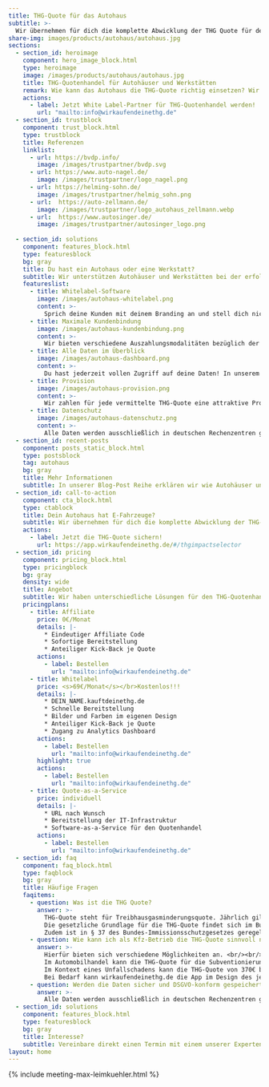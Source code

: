 ```yaml
---
title: THG-Quote für das Autohaus
subtitle: >-
  Wir übernehmen für dich die komplette Abwicklung der THG Quote für dein Autohaus, so kannst du deinen Kunden einen Mehrwert bieten. Einfach. Nachhaltig.
share-img: images/products/autohaus/autohaus.jpg
sections:
  - section_id: heroimage
    component: hero_image_block.html
    type: heroimage
    image: /images/products/autohaus/autohaus.jpg
    title: THG-Quotenhandel für Autohäuser und Werkstätten
    remark: Wie kann das Autohaus die THG-Quote richtig einsetzen? Wir klären über das Potenzial der THG-Quote auf. Mehr erfährst du hier.
    actions:
      - label: Jetzt White Label-Partner für THG-Quotenhandel werden!
        url: "mailto:info@wirkaufendeinethg.de"
  - section_id: trustblock
    component: trust_block.html
    type: trustblock
    title: Referenzen
    linklist:
      - url: https://bvdp.info/
        image: /images/trustpartner/bvdp.svg
      - url: https://www.auto-nagel.de/
        image: /images/trustpartner/logo_nagel.png
      - url: https://helming-sohn.de/
        image: /images/trustpartner/helmig_sohn.png
      - url:  https://auto-zellmann.de/
        image: /images/trustpartner/logo_autohaus_zellmann.webp
      - url:  https://www.autosinger.de/
        image: /images/trustpartner/autosinger_logo.png
   
  - section_id: solutions
    component: features_block.html
    type: featuresblock
    bg: gray
    title: Du hast ein Autohaus oder eine Werkstatt?
    subtitle: Wir unterstützen Autohäuser und Werkstätten bei der erfolgreichen Integration der THG-Quote in Ihre Geschäftsmodelle. Dafür stellen wir den Betrieben eine CI-Konforme Website zur Verfügung, die die Teilnahme am THG-Quotenhandel ermöglicht. Im Hintergrund übernimmmt wirkaufendeinethg.de die gesamte Abwicklung und im Autohaus entsteht kein zusätzlicher Aufwand. Im Gegenteil - für jede vermittelte Quote zahlen wir eine attraktive Provision.
    featureslist:
      - title: Whitelabel-Software
        image: /images/autohaus-whitelabel.png
        content: >-
          Sprich deine Kunden mit deinem Branding an und stell dich nicht mit einem Affiliate-Link zufrieden. Unsere Software stellen wir euch kostenlos CI-Konform zur Verfügung! Im Hintergrund übernimmmt wirkaufendeinethg.de die gesamte Abwicklung und im Autohaus entsteht kein zusätzlicher Aufwand.
      - title: Maximale Kundenbindung
        image: /images/autohaus-kundenbindung.png
        content: >-
          Wir bieten verschiedene Auszahlungsmodalitäten bezüglich der THG-Quote an. Auf Wunsch können wir z. B. ein Kundenkonto in deiner Software integrieren. Damit kannst du dir mindestens 370€ Umsatz pro E-Fahrzeug pro Jahr sichern.
      - title: Alle Daten im Überblick
        image: /images/autohaus-dashboard.png
        content: >-
          Du hast jederzeit vollen Zugriff auf deine Daten! In unserem interaktiven Dashboard kannst du analysieren, wann und wie viele THG-Quoten du bereits über uns abgewickelt hast!
      - title: Provision
        image: /images/autohaus-provision.png
        content: >-
          Wir zahlen für jede vermittelte THG-Quote eine attraktive Provision. Dafür bieten wir verschiedene Modelle an, je nach dem für welche Auszahlugnsvariante du dich als Autohaus entscheidest! Sprich uns dazu gerne an.
      - title: Datenschutz
        image: /images/autohaus-datenschutz.png
        content: >-
          Alle Daten werden ausschließlich in deutschen Rechenzentren gespeichert und können nur mit entsprechender Zugriffsberechtigung abgerufen werden. Besonders sensible Daten, wie z. B. die Bankverbindungen, werden zusätzlich verschlüsselt gespeichert. Die Plattform ist DSGVO-konform und unterliegt laufenden Prüfungen.
  - section_id: recent-posts
    component: posts_static_block.html
    type: postsblock
    tag: autohaus
    bg: gray
    title: Mehr Informationen
    subtitle: In unserer Blog-Post Reihe erklären wir wie Autohäuser und KFZ-Betriebe das volle Potenzial der THG-Quote ausschöpfen können.
  - section_id: call-to-action
    component: cta_block.html
    type: ctablock
    title: Dein Autohaus hat E-Fahrzeuge?
    subtitle: Wir übernehmen für dich die komplette Abwicklung der THG-Quote zum Höchstpreis. Einfach. Nachhaltig.
    actions:
      - label: Jetzt die THG-Quote sichern!
        url: https://app.wirkaufendeinethg.de/#/thgimpactselector
  - section_id: pricing
    component: pricing_block.html
    type: pricingblock
    bg: gray
    density: wide
    title: Angebot
    subtitle: Wir haben unterschiedliche Lösungen für den THG-Quotenhandel
    pricingplans:
      - title: Affiliate
        price: 0€/Monat
        details: |-
          * Eindeutiger Affiliate Code
          * Sofortige Bereitstellung
          * Anteiliger Kick-Back je Quote
        actions:
          - label: Bestellen
            url: "mailto:info@wirkaufendeinethg.de"
      - title: Whitelabel
        price: <s>69€/Monat</s></br>Kostenlos!!!
        details: |-
          * DEIN_NAME.kauftdeinethg.de
          * Schnelle Bereitstellung
          * Bilder und Farben im eigenen Design
          * Anteiliger Kick-Back je Quote
          * Zugang zu Analytics Dashboard
        actions:
          - label: Bestellen
            url: "mailto:info@wirkaufendeinethg.de"
        highlight: true
        actions:
          - label: Bestellen
            url: "mailto:info@wirkaufendeinethg.de"
      - title: Quote-as-a-Service
        price: individuell
        details: |-
          * URL nach Wunsch
          * Bereitstellung der IT-Infrastruktur
          * Software-as-a-Service für den Quotenhandel
        actions:
          - label: Bestellen
            url: "mailto:info@wirkaufendeinethg.de"
  - section_id: faq
    component: faq_block.html
    type: faqblock
    bg: gray
    title: Häufige Fragen
    faqitems:
      - question: Was ist die THG Quote?
        answer: >-
          THG-Quote steht für Treibhausgasminderungsquote. Jährlich gilt es für Unternehmen, die beispielsweise fossile Brennstoffe in Umlauf bringen, einen steigenden Prozentsatz an Emissionen zu reduzieren oder wenigstens zu kompensieren. Sollte diese auferlegte Quote nicht eingehalten werden, drohen Strafzahlungen. <br/> <br/> 
          Die gesetzliche Grundlage für die THG-Quote findet sich im Bundes-Immissionsschutzgesetz (BImSchG), sowie in der 38. Bundes-Immissionsschutzverordnung (38. BImSchV). <br/> <br/>
          Zudem ist in § 37 des Bundes-Immissionsschutzgesetzes geregelt, dass Unternehmen, die 2022 mehr CO2 als erlaubt in Umlauf bringen, für jede zusätzliche Tonne 600 Euro Strafe zu zahlen haben.
      - question: Wie kann ich als Kfz-Betrieb die THG-Quote sinnvoll nutzen?
        answer: >-
          Hierfür bieten sich verschiedene Möglichkeiten an. <br/><br/>
          Im Automobilhandel kann die THG-Quote für die Subventionierung der Leasingrate eingesetzt werden. <br/><br/>
          Im Kontext eines Unfallschadens kann die THG-Quote von 370€ beispielsweise dafür genutzt werden, die Selbstbeteiligung des Kunden zu finanzieren. <br/><br/>
          Bei Bedarf kann wirkaufendeinethg.de die App im Design des jeweiligen Kfz-Betriebs oder Autohauses bereitstellen und bietet dem Kunden so eine einfache und schnelle Beantragung der Quote CI-konform an. Dies erhöht die Kundenbindung und das Image des Kfz-Betriebs. 
      - question: Werden die Daten sicher und DSGVO-konform gespeichert?
        answer: >-
          Alle Daten werden ausschließlich in deutschen Rechenzentren gespeichert und können nur mit entsprechender Zugriffsberechtigung abgerufen werden. Besonders sensible Daten, wie z. B. die Bankverbindungen, werden zusätzlich besonders verschlüsselt gespeichert. Die Plattform ist DSGVO-konform und unterliegt laufenden Prüfungen.
  - section_id: solutions
    component: features_block.html
    type: featuresblock
    bg: gray
    title: Interesse?
    subtitle: Vereinbare direkt einen Termin mit einem unserer Experten!
layout: home
---
```


{% include meeting-max-leimkuehler.html  %}